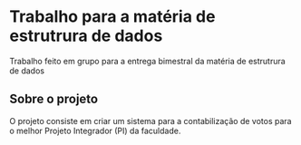 # Trabalho para a matéria de estrutrura de dados
Trabalho feito em grupo para a entrega bimestral da matéria de estrutrura de dados

## Sobre o projeto
O projeto consiste em criar um sistema para a contabilização de votos para o melhor Projeto Integrador (PI) da faculdade.